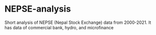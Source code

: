# NEPSE-analysis
Short analysis of NEPSE (Nepal Stock Exchange) data from 2000-2021.
It has data of commercial bank, hydro, and microfinance
